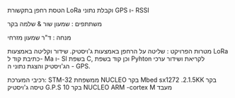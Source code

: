 הטסת רחפן בתקשורת LoRa וקבלת נתוני GPS ו- RSSI
 
משתתפים : שמעון שור & שלמה בקר 

מנחה : ד"ר שמעון מזרחי 

מטרות הפרויקט : שליטה על הרחפן באמצעות ג'ויסטיק. שידור וקליטה באמצעות LoRa כתיבת קוד ל- Ma ו- Sl בשפת C, וכן קוד בשפת Pyhton לקריאת ושידור ערכי הג'ויסטיק והצגת נתוני ה - GPS.

רכיבי המערכת: 
STM-32 ממשפחת NUCLEO 
בקר Mbed sx1272  .2.1.5KK 
בקר טיסה ג'ויסטיק G.P.S 10 
בקר NUCLEO ARM -cortex M מעבד 


